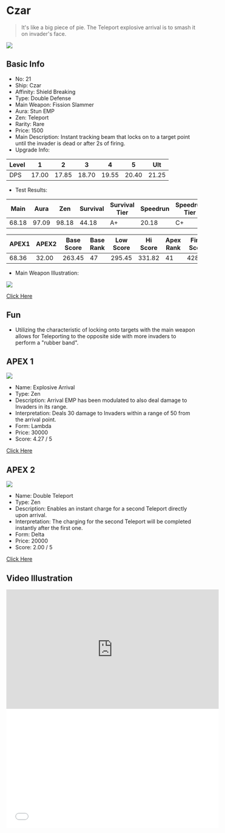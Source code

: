 # Czar

> It's like a big piece of pie. The Teleport explosive arrival is to smash it on invader's face.

<img src="/ships/ship_21.png" style={{zoom:1}}/>

## Basic Info

- No: 21
- Ship: Czar
- Affinity: Shield Breaking
- Type: Double Defense
- Main Weapon: Fission Slammer
- Aura: Stun EMP
- Zen: Teleport
- Rarity: Rare
- Price: 1500
- Main Description: Instant tracking beam that locks on to a target point until the invader is dead or after 2s of firing.
- Upgrade Info: 

| Level | 1 | 2 | 3 | 4 | 5 | Ult |
|--|--|--|--|--|--|--|
| DPS | 17.00 | 17.85 | 18.70 | 19.55 | 20.40 | 21.25 |

- Test Results: 

| Main | Aura | Zen | Survival | Survival Tier | Speedrun | Speedrun Tier | Fun | Fun Tier |
|--|--|--|--|--|--|--|--|--|
| 68.18 | 97.09 | 98.18 | 44.18 | A+ | 20.18 | C+ | 32.18 | B |

| APEX1 | APEX2 | Base Score | Base Rank | Low Score | Hi Score | Apex Rank | Final Score | FinalRank |
|--|--|--|--|--|--|--|--|--|
| 68.36 | 32.00 | 263.45 | 47 | 295.45 | 331.82 | 41 | 428.36 | 43 |

- Main Weapon Illustration:

<img src="/illustration/main_21.gif" style={{zoom:1}}/>

[Click Here](https://gamefaqs.gamespot.com/iphone/193681-phoenix-ii/faqs/76704/ship-details-part-3#czar)

## Fun

- Utilizing the characteristic of locking onto targets with the main weapon allows for Teleporting to the opposite side with more invaders to perform a "rubber band".

## APEX 1

<img src="/ships/ship_21_apex_1.png" style={{zoom:1}}/>

- Name: Explosive Arrival
- Type: Zen
- Description: Arrival EMP has been modulated to also deal damage to Invaders in its range.
- Interpretation: Deals 30 damage to Invaders within a range of 50 from the arrival point.
- Form: Lambda
- Price: 30000
- Score: 4.27 / 5

[Click Here](https://gamefaqs.gamespot.com/iphone/193681-phoenix-ii/faqs/76704/ship-details-part-3#lambda-teleport-explosive-arrival-c30000)

## APEX 2

<img src="/ships/ship_21_apex_2.png" style={{zoom:1}}/>

- Name: Double Teleport
- Type: Zen
- Description: Enables an instant charge for a second Teleport directly upon arrival.
- Interpretation: The charging for the second Teleport will be completed instantly after the first one.
- Form: Delta
- Price: 20000
- Score: 2.00 / 5

[Click Here](https://gamefaqs.gamespot.com/iphone/193681-phoenix-ii/faqs/76704/ship-details-part-3#delta-double-teleport-c20000)

## Video Illustration

<iframe width="560" height="315" src="https://www.youtube.com/embed/h9J-DaJLHz4?si=SRh4ILfuqGWUwhCk" title="YouTube video player" frameborder="0" allow="accelerometer; autoplay; clipboard-write; encrypted-media; gyroscope; picture-in-picture; web-share" referrerpolicy="strict-origin-when-cross-origin" allowfullscreen></iframe>

<br/>

<iframe width="560" height="315" src="//player.bilibili.com/player.html?aid=740630391&bvid=BV1wk4y1E7eC&cid=1116576492&p=1&autoplay=false" scrolling="no" border="0" frameborder="no" allow="accelerometer; autoplay; clipboard-write; encrypted-media; gyroscope; picture-in-picture; web-share" framespacing="0" allowfullscreen="true"> </iframe>
